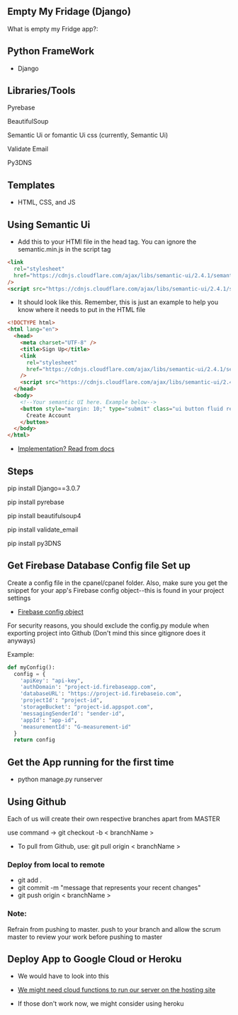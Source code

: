 ## Empty My Fridage (Django)

What is empty my Fridge app?:

## Python FrameWork

- Django

## Libraries/Tools

Pyrebase

BeautifulSoup

Semantic Ui or fomantic Ui css (currently, Semantic Ui)

Validate Email

Py3DNS

## Templates

- HTML, CSS, and JS

## Using Semantic Ui

- Add this to your HTMl file in the head tag. You can ignore the semantic.min.js in the script tag

```html
<link
  rel="stylesheet"
  href="https://cdnjs.cloudflare.com/ajax/libs/semantic-ui/2.4.1/semantic.min.css"
/>
<script src="https://cdnjs.cloudflare.com/ajax/libs/semantic-ui/2.4.1/semantic.min.js"></script>
```

- It should look like this. Remember, this is just an example to help you know where it needs to put in the HTML file

```html
<!DOCTYPE html>
<html lang="en">
  <head>
    <meta charset="UTF-8" />
    <title>Sign Up</title>
    <link
      rel="stylesheet"
      href="https://cdnjs.cloudflare.com/ajax/libs/semantic-ui/2.4.1/semantic.min.css"
    />
    <script src="https://cdnjs.cloudflare.com/ajax/libs/semantic-ui/2.4.1/semantic.min.js"></script>
  </head>
  <body>
    <!--Your semantic UI here. Example below-->
    <button style="margin: 10;" type="submit" class="ui button fluid red">
      Create Account
    </button>
  </body>
</html>
```

- [Implementation? Read from docs](https://semantic-ui.com/elements/)

## Steps

pip install Django==3.0.7

pip install pyrebase

pip install beautifulsoup4

pip install validate_email

pip install py3DNS

## Get Firebase Database Config file Set up

Create a config file in the cpanel/cpanel folder. Also, make sure you get the snippet for your app's Firebase config object--this is found in your project settings

- [Firebase config object](https://firebase.google.com/docs/web/setup?authuser=0#from-hosting-urls)

For security reasons, you should exclude the config.py module when exporting project into Github (Don't mind this since gitignore does it anyways)

Example:

```py
def myConfig():
  config = {
    'apiKey': "api-key",
    'authDomain': "project-id.firebaseapp.com",
    'databaseURL': "https://project-id.firebaseio.com",
    'projectId': "project-id",
    'storageBucket': "project-id.appspot.com",
    'messagingSenderId': "sender-id",
    'appId': "app-id",
    'measurementId': "G-measurement-id"
  }
  return config
```

## Get the App running for the first time

- python manage.py runserver

## Using Github

Each of us will create their own respective branches apart from MASTER

use command -> git checkout -b < branchName >

- To pull from Github, use: git pull origin < branchName >

### Deploy from local to remote

- git add .
- git commit -m "message that represents your recent changes"
- git push origin < branchName >

### Note:

Refrain from pushing to master. push to your branch and allow the scrum master to review your work before pushing to master

## Deploy App to Google Cloud or Heroku

- We would have to look into this
- [We might need cloud functions to run our server on the hosting site](https://medium.com/firebase-developers/hosting-flask-servers-on-firebase-from-scratch-c97cfb204579)

- If those don't work now, we might consider using heroku
